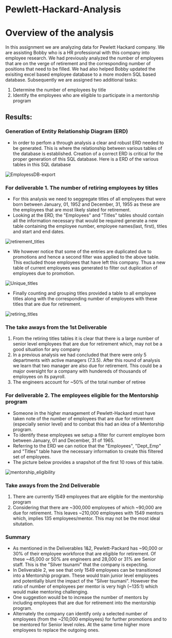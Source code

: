 # Pewlett-Hackard-Analysis

# Overview of the analysis

In this assignment we are analyzing data for Pewlett Hackard company. We are assisting Bobby who is a HR professional with this company into employee research.  We had previously analyzed the number of employees that are on the verge of retirement and the corresponding number of positions that need to be filled. We had also helped Bobby updated the exisiting excel based employee database to a more modern SQL based database. Subsequently we are assigned two additional tasks:
  1. Determine the number of employees by title
  2. Identify the employees who are eligible to participate in a mentorship program
 

## Results:
### Generation of Entity Relationship Diagram (ERD)
  * In order to perfom a through analysis a clear and robust ERD needed to be generated. This is where the relationship between various tables of the database is established. Creation of a correct ERD is critical for the proper generation of this SQL database. Here is a ERD of the various tables in this SQL database
 
![EmployessDB-export](https://user-images.githubusercontent.com/107159218/181394470-f9e60ec8-fbd9-4d2b-b122-946d424662bd.png)

### For deliverable 1. The number of retiring employees by titles     
  * For this analysis we need to seggregate titles of all employees that were born between January, 01, 1952 and December, 31, 1955 as these are the employees that are most likely slated for retirement.
  * Looking at the ERD, the "Employees" and "Titles" tables should contain all the information necessary that would be required generate a new table containing the employee number, employee names(last, first), titles and start and end dates.

![retirement_titles](https://user-images.githubusercontent.com/107159218/181395955-ced64733-10b9-48d4-9a61-7de00281dd43.PNG)

  * We however notice that some of the entries are duplicated due to promotions and hence a second filter was applied to the above table. This excluded those employees that have left this company. Thus a new table of current employees was generated to filter out duplication of employees due to promotion. 

![Unique_titles](https://user-images.githubusercontent.com/107159218/181396620-80ebe34e-3127-41ec-8a37-5c93775c9c00.PNG)

  * Finally counting and grouping titles provided a table to all employee titles along with the corresponding number of employees with these titles that are due for retirement.
 
 ![retiring_titles](https://user-images.githubusercontent.com/107159218/181396973-95e732fb-3b3c-4fbd-9f5d-aba39c64a661.PNG)

 ### The take aways from the 1st Deliverable
 
 1. From the retiring titles tables it is clear that there is a large number of senior level employees that are due for retirement which, may not be a good     situation for any company 
 2. In a previous analysis we had concluded that there were only 5 departments with active managers (7.3.5). After this round of analysis we learn that two 	      manager are also due for retirement. This could be a major oversight for a company with hundereds of thousands of employees on its payroll. 
 3. The engineers account for ~50% of the total number of retiree 
	

### For deliverable 2. The employees eligible for the Mentorship program  
  * Someone in the higher management of Pewlett-Hackard must have taken note of the number of employees that are due for retirement (especially senior level) and to combat this had an idea of a Mentorship program. 
  * To identify these employees we setup a filter for current employee born between January, 01 and December, 31 of 1965.
  * Referring to the ERD we can notice that the "Employees", "Dept_Emp" and "Titles" table have the necessary information to create this filtered set of employees.
  * The picture below provides a snapshot of the first 10 rows of this table.
  
![mentorship_eligibility](https://user-images.githubusercontent.com/107159218/181400288-4a22fb97-5143-42fd-a1ed-265bc8c4819e.PNG)


### Take aways from the 2nd Deliverable
 1. There are currently 1549 employees that are eligible for the mentorship program
 2. Considering that there are ~300,000 employees of which ~90,000 are due for retirement. This leaves ~210,000 employees with 1549 mentors which, implies 135 	    employees/mentor. This may not be the most ideal situtation.
 
### Summary  
* As mentioned in the Deliverables 1&2, Pewlett-Packard has ~90,000 or 30% of their employee workforce that are eligible for retirement. Of these ~45,000 or 50% are engineers and 28,000 or 31% are Senior staff. This is the "Silver tsunami" that the company is expecting. 
* In Deliverable 2, we see that only 1549 employees can be transitioned into a Mentorship program. These would train junior level employees and potentially blunt the impact of the "Silver tsumani". However the ratio of number of employees per mentor is very high (~135:1) which would make mentoring challenging. 
* One suggestion would be to increase the number of mentors by including employees that are due for retirement into the mentorship program.
* Alternately the company can identify only a selected number of employees (from the ~210,000 employees) for further promotions and to be mentored for Senior level roles. At the same time higher more employees to replace the outgoing ones.
	
